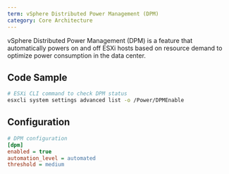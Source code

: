 ```yaml
---
term: vSphere Distributed Power Management (DPM)
category: Core Architecture
---
```


vSphere Distributed Power Management (DPM) is a feature that automatically powers on and off ESXi hosts based on resource demand to optimize power consumption in the data center.

## Code Sample

```bash
# ESXi CLI command to check DPM status
esxcli system settings advanced list -o /Power/DPMEnable
```

## Configuration

```ini
# DPM configuration
[dpm]
enabled = true
automation_level = automated
threshold = medium
```